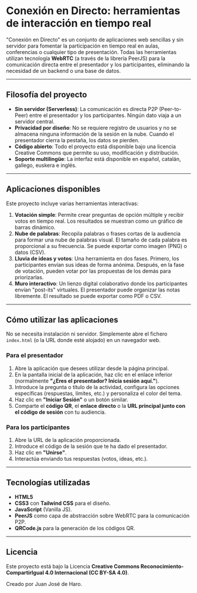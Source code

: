 # Conexión en Directo: herramientas de interacción en tiempo real

"Conexión en Directo" es un conjunto de aplicaciones web sencillas y sin servidor para fomentar la participación en tiempo real en aulas, conferencias o cualquier tipo de presentación. Todas las herramientas utilizan tecnología **WebRTC** (a través de la librería PeerJS) para la comunicación directa entre el presentador y los participantes, eliminando la necesidad de un backend o una base de datos.

---

## Filosofía del proyecto

* **Sin servidor (Serverless)**: La comunicación es directa P2P (Peer-to-Peer) entre el presentador y los participantes. Ningún dato viaja a un servidor central.
* **Privacidad por diseño**: No se requiere registro de usuarios y no se almacena ninguna información de la sesión en la nube. Cuando el presentador cierra la pestaña, los datos se pierden.
* **Código abierto**: Todo el proyecto está disponible bajo una licencia Creative Commons que permite su uso, modificación y distribución.
* **Soporte multilingüe**: La interfaz está disponible en español, catalán, gallego, euskera e inglés.

---

## Aplicaciones disponibles

Este proyecto incluye varias herramientas interactivas:

1.  **Votación simple**: Permite crear preguntas de opción múltiple y recibir votos en tiempo real. Los resultados se muestran como un gráfico de barras dinámico.
2.  **Nube de palabras**: Recopila palabras o frases cortas de la audiencia para formar una nube de palabras visual. El tamaño de cada palabra es proporcional a su frecuencia. Se puede exportar como imagen (PNG) o datos (CSV).
3.  **Lluvia de ideas y votos**: Una herramienta en dos fases. Primero, los participantes envían sus ideas de forma anónima. Después, en la fase de votación, pueden votar por las propuestas de los demás para priorizarlas.
4.  **Muro interactivo**: Un lienzo digital colaborativo donde los participantes envían "post-its" virtuales. El presentador puede organizar las notas libremente. El resultado se puede exportar como PDF o CSV.

---

## Cómo utilizar las aplicaciones

No se necesita instalación ni servidor. Simplemente abre el fichero `index.html` (o la URL donde esté alojado) en un navegador web.

### Para el presentador

1.  Abre la aplicación que desees utilizar desde la página principal.
2.  En la pantalla inicial de la aplicación, haz clic en el enlace inferior (normalmente **"¿Eres el presentador? Inicia sesión aquí."**).
3.  Introduce la pregunta o título de la actividad, configura las opciones específicas (respuestas, límites, etc.) y personaliza el color del tema.
4.  Haz clic en **"Iniciar Sesión"** o un botón similar.
5.  Comparte el **código QR**, el **enlace directo** o la **URL principal junto con el código de sesión** con tu audiencia.

### Para los participantes

1.  Abre la URL de la aplicación proporcionada.
2.  Introduce el código de la sesión que te ha dado el presentador.
3.  Haz clic en **"Unirse"**.
4.  Interactúa enviando tus respuestas (votos, ideas, etc.).

---

## Tecnologías utilizadas

* **HTML5**
* **CSS3** con **Tailwind CSS** para el diseño.
* **JavaScript** (Vanilla JS).
* **PeerJS** como capa de abstracción sobre WebRTC para la comunicación P2P.
* **QRCode.js** para la generación de los códigos QR.

---

## Licencia

Este proyecto está bajo la Licencia **Creative Commons Reconocimiento-CompartirIgual 4.0 Internacional (CC BY-SA 4.0)**.

Creado por Juan José de Haro.
